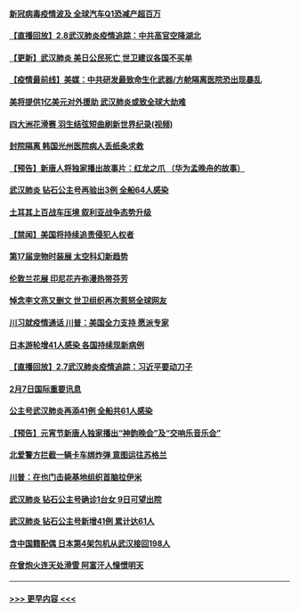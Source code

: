 #### [新冠病毒疫情波及 全球汽车Q1恐减产超百万](../pages/prog202/a102772695.md?t=02090044) 
#### [【直播回放】2.8武汉肺炎疫情追踪：中共高官空降湖北](../pages/prog202/a102772618.md?t=02090044) 
#### [【更新】武汉肺炎 美日公民死亡 世卫建议各国不买单](../pages/prog202/a102770740.md?t=02090044) 
#### [【疫情最前线】美媒：中共研发最致命生化武器/方舱隔离医院恐出现暴乱](../pages/prog202/a102772439.md?t=02090044) 
#### [美将提供1亿美元对外援助 武汉肺炎或致全球大劫难](../pages/prog202/a102772361.md?t=02090044) 
#### [四大洲花滑赛 羽生结弦短曲刷新世界纪录(视频)](../pages/prog202/a102772341.md?t=02090044) 
#### [封院隔离 韩国光州医院病人丢纸条求救](../pages/prog202/a102772282.md?t=02090044) 
#### [【预告】新唐人将独家播出故事片：红龙之爪 （华为孟晚舟的故事）](../pages/prog202/a102767728.md?t=02090044) 
#### [武汉肺炎 钻石公主号再验出3例 全船64人感染](../pages/prog202/a102771726.md?t=02090044) 
#### [土耳其上百战车压境 叙利亚战争态势升级](../pages/prog202/a102772132.md?t=02090044) 
#### [【禁闻】美国将持续追责侵犯人权者](../pages/prog202/a102772042.md?t=02090044) 
#### [第17届宠物时装展 太空科幻新趋势](../pages/prog202/a102772033.md?t=02090044) 
#### [伦敦兰花展 印尼花卉弥漫热带芬芳](../pages/prog202/a102772026.md?t=02090044) 
#### [悼念李文亮又删文 世卫组织再次惹怒全球网友](../pages/prog202/a102771968.md?t=02090044) 
#### [川习就疫情通话 川普：美国全力支持 愿派专家](../pages/prog202/a102771930.md?t=02090044) 
#### [日本游轮增41人感染 各国持续现新病例](../pages/prog202/a102771912.md?t=02090044) 
#### [【直播回放】2.7武汉肺炎疫情追踪：习近平要动刀子](../pages/prog202/a102771649.md?t=02090044) 
#### [2月7日国际重要讯息](../pages/prog202/a102771747.md?t=02090044) 
#### [公主号武汉肺炎再添41例 全船共61人感染](../pages/prog202/a102771703.md?t=02090044) 
#### [【预告】元宵节新唐人独家播出“神韵晚会”及“交响乐音乐会”](../pages/prog202/a102767674.md?t=02090044) 
#### [北爱警方拦截一辆卡车绑炸弹 意图运往苏格兰](../pages/prog202/a102771609.md?t=02090044) 
#### [川普：在也门击毙基地组织首脑拉伊米](../pages/prog202/a102771528.md?t=02090044) 
#### [武汉肺炎 钻石公主号确诊1台女 9日可望出院](../pages/prog202/a102771518.md?t=02090044) 
#### [武汉肺炎 钻石公主号新增41例 累计达61人](../pages/prog202/a102771486.md?t=02090044) 
#### [含中国籍配偶 日本第4架包机从武汉接回198人](../pages/prog202/a102771472.md?t=02090044) 
#### [在曾炮火连天处滑雪 阿富汗人憧憬明天](../pages/prog202/a102771290.md?t=02090044) 

----
#### [ >>> 更早内容 <<< ](../indexes/prog202-earlier.md)
